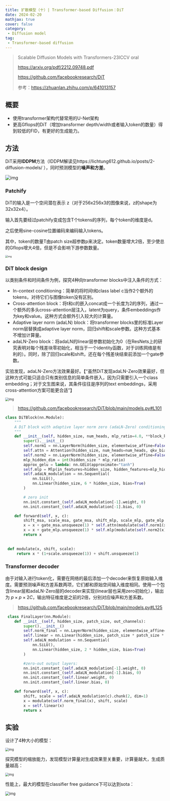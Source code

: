```yaml
---
title: 扩散模型（十）| Transformer-based Diffusion：DiT
date: 2024-02-20
mathjax: true
cover: false
category:
 - Diffusion model
tag:
 - Transformer-based diffusion
---
```


>  Scalable Diffusion Models with Transformers-23ICCV oral
>
> https://arxiv.org/pdf/2212.09748.pdf
>
> https://github.com/facebookresearch/DiT
>
> 参考：https://zhuanlan.zhihu.com/p/641013157

## 概要

- 使用transformer架构代替常用的U-Net架构
- 更高Gflops的DiT（增加transformer depth/width或者输入token的数量）得到较低的FID，有更好的生成能力。

## 方法

DiT采用**IDDPM**方法（IDDPM解读见https://lichtung612.github.io/posts/2-diffusion-models/ ），同时预测模型的**噪声和方差**。

![img](https://lichtung612.eos-beijing-1.cmecloud.cn/2024/9-diffusion-models/0.jpg)

### Patchify

DiT的输入是一个空间潜在表示 z（对于256x256x3的图像来说，z的shape为32x32x4）。

输入首先要经过patchify变成包含T个tokens的序列，每个token的维度是d。

之后使用sine-cosine位置编码来编码输入tokens。

其中，token的数量T由patch size超参数p来决定。token数量增大2倍，至少使总的Gflops增大4倍，但是不会影响下游参数数量。

<img src="https://lichtung612.eos-beijing-1.cmecloud.cn/2024/9-diffusion-models/1.jpg" alt="img" style="zoom:50%;" />

### DiT block design

以类别条件和时间条件为例，探究4种向transformer blocks中注入条件的方式：

- In-context conditioning：简单的将时间t和class label c当作2个额外的tokens，对待它们与图像token没有区别。
- Cross-attention block：将t和c的嵌入concat成一个长度为2的序列，通过一个额外的多头cross-attention层注入，latent为query，条件embeddings作为key和value。这种方式会额外引入较大的计算量。
- Adaptive layer norm (adaLN) block：将transformer blocks里的标准Layer norm层替换成adaptive layer norm，回归shift和scale参数。这种方式基本不增加计算量。
- adaLN-Zero block：将adaLN的linear层参数初始化为0（在ResNets上的研究表明对每个残差块零初始化，相当于一个identity函数，对于训练网络是有利的）。同时，除了回归scale和shift，还在每个残差块结束前添加一个gate参数。

实验发现，adaLN-Zero方法效果最好。【“虽然DiT发现adaLN-Zero效果最好，但这种方式可能只适合只有类别信息的简单条件嵌入，因为只需要引入一个class embedding；对于文生图来说，其条件往往是序列的text embeddings，采用cross-attention方案可能更合适”】

<img src="https://lichtung612.eos-beijing-1.cmecloud.cn/2024/9-diffusion-models/2.jpg" alt="img" style="zoom:67%;" />

>  https://github.com/facebookresearch/DiT/blob/main/models.py#L101

```python
class DiTBlock(nn.Module):
    """
    A DiT block with adaptive layer norm zero (adaLN-Zero) conditioning.
    """
    def __init__(self, hidden_size, num_heads, mlp_ratio=4.0, **block_kwargs):
        super().__init__()
        self.norm1 = nn.LayerNorm(hidden_size, elementwise_affine=False, eps=1e-6)
        self.attn = Attention(hidden_size, num_heads=num_heads, qkv_bias=True, **block_kwargs)
        self.norm2 = nn.LayerNorm(hidden_size, elementwise_affine=False, eps=1e-6)
        mlp_hidden_dim = int(hidden_size * mlp_ratio)
        approx_gelu = lambda: nn.GELU(approximate="tanh")
        self.mlp = Mlp(in_features=hidden_size, hidden_features=mlp_hidden_dim, act_layer=approx_gelu, drop=0)
        self.adaLN_modulation = nn.Sequential(
            nn.SiLU(),
            nn.Linear(hidden_size, 6 * hidden_size, bias=True)
        )

        # zero init
        nn.init.constant_(self.adaLN_modulation[-1].weight, 0)
        nn.init.constant_(self.adaLN_modulation[-1].bias, 0)

    def forward(self, x, c):
        shift_msa, scale_msa, gate_msa, shift_mlp, scale_mlp, gate_mlp = self.adaLN_modulation(c).chunk(6, dim=1)
        x = x + gate_msa.unsqueeze(1) * self.attn(modulate(self.norm1(x), shift_msa, scale_msa))
        x = x + gate_mlp.unsqueeze(1) * self.mlp(modulate(self.norm2(x), shift_mlp, scale_mlp))
        return x
        
        
 def modulate(x, shift, scale):
     return x * (1+scale.unsqueeze(1)) + shift.unsqueeze(1)
```



### Transformer decoder

由于对输入进行token化，需要在网络的最后添加一个decoder来恢复原始输入维度。需要预测噪声和方差系数两项，它们都和原始空间输入维度相同。使用一个包含linear层和adaLN-Zero层的decoder来实现(linear层也采用zero初始化），输出为 $p \times p \times 2C$，输出特征维度是之前的2倍，分别对应噪声和方差系数。

> https://github.com/facebookresearch/DiT/blob/main/models.py#L125

```python
 class FinalLayer(nn.Module):
    def __init__(self, hidden_size, patch_size, out_channels):
        super().__init__()
        self.norm_final = nn.LayerNorm(hidden_size, elementwise_affine=False, eps=1e-6)
        self.linear = nn.Linear(hidden_size, patch_size * patch_size * out_channels, bias=True)
        self.adaLN_modulation = nn.Sequential(
            nn.SiLU(),
            nn.Linear(hidden_size, 2 * hidden_size, bias=True)
        )

        #zero-out output layers:
        nn.init.constant_(self.adaLN_modulation[-1].weight, 0)
        nn.init.constant_(self.adaLN_modulation[-1].bias, 0)
        nn.init.constant_(self.linear.weight, 0)
        nn.init.constant_(self.linear.bias, 0)

    def forward(self, x, c):
        shift, scale = self.adaLN_modulation(c).chunk(2, dim=1)
        x = modulate(self.norm_final(x), shift, scale)
        x = self.linear(x)
        return x
```



## 实验

设计了4种大小的模型：

<img src="https://lichtung612.eos-beijing-1.cmecloud.cn/2024/9-diffusion-models/3.jpg" alt="img" style="zoom:67%;" />

探究模型的缩放能力，发现模型计算量对生成效果至关重要，计算量越大，生成质量越高：

<img src="https://lichtung612.eos-beijing-1.cmecloud.cn/2024/9-diffusion-models/4.jpg" alt="img" style="zoom:67%;" />

性能上，最大的模型在classifier free guidance下可以达到sota：

<img src="https://lichtung612.eos-beijing-1.cmecloud.cn/2024/9-diffusion-models/5.jpg" alt="img" style="zoom:80%;" />